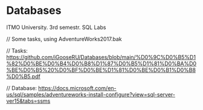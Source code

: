 # Databases
ITMO University. 3rd semestr. SQL Labs

// Some tasks, using AdventureWorks2017.bak

// Tasks: https://github.com/iGooseRU/Databases/blob/main/%D0%9C%D0%B5%D1%82%D0%BE%D0%B4%D0%B8%D1%87%D0%B5%D1%81%D0%BA%D0%BE%D0%B5%20%D0%BF%D0%BE%D1%81%D0%BE%D0%B1%D0%B8%D0%B5.pdf

// Database: https://docs.microsoft.com/en-us/sql/samples/adventureworks-install-configure?view=sql-server-ver15&tabs=ssms
